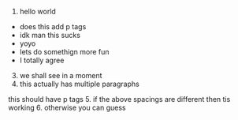 1. hello world
 - does this add p tags
 - idk man this sucks
 - yoyo
  - lets do somethign more fun
 - I totally agree
3. we shall see in a moment
4. this actually has multiple paragraphs

 this should have p tags
5. if the above spacings are different then tis working
6. otherwise you can guess